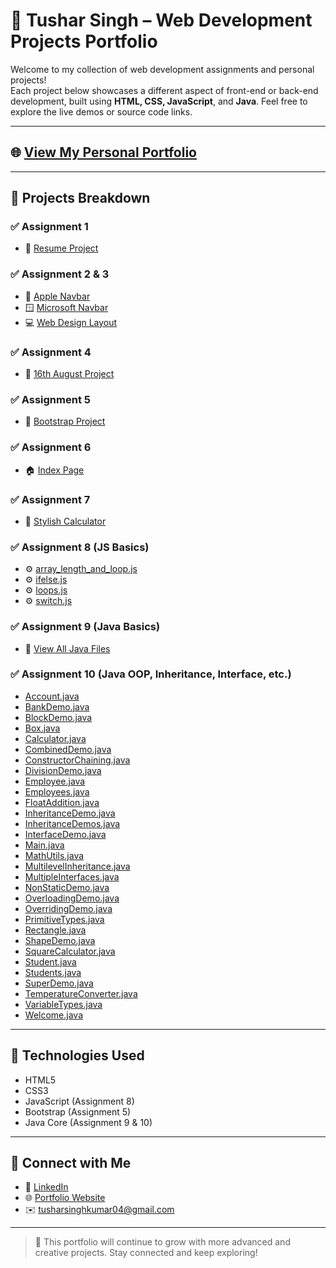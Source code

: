 # 🚀 Tushar Singh – Web Development Projects Portfolio

Welcome to my collection of web development assignments and personal projects!  
Each project below showcases a different aspect of front-end or back-end development, built using **HTML, CSS, JavaScript**, and **Java**. Feel free to explore the live demos or source code links.

---

## 🌐 [View My Personal Portfolio](https://tusharsinghoffical.github.io/Tusharsingh/Portfolio/index.html)

---

## 📁 Projects Breakdown

### ✅ Assignment 1
- 🔗 [Resume Project](https://mrtusharsingh.github.io/GTL-Assignment/Assisment%201/resume%20project.html)

### ✅ Assignment 2 & 3
- 🍎 [Apple Navbar](https://mrtusharsingh.github.io/GTL-Assignment/Assisment%201%2C2%2C3/Apple_Navbar/apple.html)  
- 🪟 [Microsoft Navbar](https://mrtusharsingh.github.io/GTL-Assignment/Assisment%201%2C2%2C3/Microsoft_Navbar/microsoft.html)  
- 💻 [Web Design Layout](https://mrtusharsingh.github.io/GTL-Assignment/Assisment%201%2C2%2C3/WebDesign/webdesign.html)

### ✅ Assignment 4
- 📅 [16th August Project](https://mrtusharsingh.github.io/GTL-Assignment/Assisment/16%20aug/index.html)

### ✅ Assignment 5
- 🧩 [Bootstrap Project](https://mrtusharsingh.github.io/GTL-Assignment/Assisment%205/bootstrap.html)

### ✅ Assignment 6
- 🏠 [Index Page](https://mrtusharsingh.github.io/GTL-Assignment/Assisment%206/index.html)

### ✅ Assignment 7
- 🧮 [Stylish Calculator](https://mrtusharsingh.github.io/GTL-Assignment/Assisment%207/calci.html)

### ✅ Assignment 8 (JS Basics)
- ⚙️ [array_length_and_loop.js](https://mrtusharsingh.github.io/GTL-Assignment/Assisment%208/basic%20javascript/array_length_and_loop.js)  
- ⚙️ [ifelse.js](https://mrtusharsingh.github.io/GTL-Assignment/Assisment%208/basic%20javascript/ifelse.js)  
- ⚙️ [loops.js](https://mrtusharsingh.github.io/GTL-Assignment/Assisment%208/basic%20javascript/loops.js)  
- ⚙️ [switch.js](https://mrtusharsingh.github.io/GTL-Assignment/Assisment%208/basic%20javascript/switch.js)

### ✅ Assignment 9 (Java Basics)
- 🔧 [View All Java Files](https://mrtusharsingh.github.io/GTL-Assignment/Assisment%209/)

### ✅ Assignment 10 (Java OOP, Inheritance, Interface, etc.)
  - [Account.java](https://mrtusharsingh.github.io/GTL-Assignment/assisment%2010/Account.java)  
  - [BankDemo.java](https://mrtusharsingh.github.io/GTL-Assignment/assisment%2010/BankDemo.java)  
  - [BlockDemo.java](https://mrtusharsingh.github.io/GTL-Assignment/assisment%2010/BlockDemo.java)  
  - [Box.java](https://mrtusharsingh.github.io/GTL-Assignment/assisment%2010/Box.java)  
  - [Calculator.java](https://mrtusharsingh.github.io/GTL-Assignment/assisment%2010/Calculator.java)  
  - [CombinedDemo.java](https://mrtusharsingh.github.io/GTL-Assignment/assisment%2010/CombinedDemo.java)  
  - [ConstructorChaining.java](https://mrtusharsingh.github.io/GTL-Assignment/assisment%2010/ConstructorChaining.java)  
  - [DivisionDemo.java](https://mrtusharsingh.github.io/GTL-Assignment/assisment%2010/DivisionDemo.java)  
  - [Employee.java](https://mrtusharsingh.github.io/GTL-Assignment/assisment%2010/Employee.java)  
  - [Employees.java](https://mrtusharsingh.github.io/GTL-Assignment/assisment%2010/Employees.java)  
  - [FloatAddition.java](https://mrtusharsingh.github.io/GTL-Assignment/assisment%2010/FloatAddition.java)  
  - [InheritanceDemo.java](https://mrtusharsingh.github.io/GTL-Assignment/assisment%2010/InheritanceDemo.java)  
  - [InheritanceDemos.java](https://mrtusharsingh.github.io/GTL-Assignment/assisment%2010/InheritanceDemos.java)  
  - [InterfaceDemo.java](https://mrtusharsingh.github.io/GTL-Assignment/assisment%2010/InterfaceDemo.java)  
  - [Main.java](https://mrtusharsingh.github.io/GTL-Assignment/assisment%2010/Main.java)  
  - [MathUtils.java](https://mrtusharsingh.github.io/GTL-Assignment/assisment%2010/MathUtils.java)  
  - [MultilevelInheritance.java](https://mrtusharsingh.github.io/GTL-Assignment/assisment%2010/MultilevelInheritance.java)  
  - [MultipleInterfaces.java](https://mrtusharsingh.github.io/GTL-Assignment/assisment%2010/MultipleInterfaces.java)  
  - [NonStaticDemo.java](https://mrtusharsingh.github.io/GTL-Assignment/assisment%2010/NonStaticDemo.java)  
  - [OverloadingDemo.java](https://mrtusharsingh.github.io/GTL-Assignment/assisment%2010/OverloadingDemo.java)  
  - [OverridingDemo.java](https://mrtusharsingh.github.io/GTL-Assignment/assisment%2010/OverridingDemo.java)  
  - [PrimitiveTypes.java](https://mrtusharsingh.github.io/GTL-Assignment/assisment%2010/PrimitiveTypes.java)  
  - [Rectangle.java](https://mrtusharsingh.github.io/GTL-Assignment/assisment%2010/Rectangle.java)  
  - [ShapeDemo.java](https://mrtusharsingh.github.io/GTL-Assignment/assisment%2010/ShapeDemo.java)  
  - [SquareCalculator.java](https://mrtusharsingh.github.io/GTL-Assignment/assisment%2010/SquareCalculator.java)  
  - [Student.java](https://mrtusharsingh.github.io/GTL-Assignment/assisment%2010/Student.java)  
  - [Students.java](https://mrtusharsingh.github.io/GTL-Assignment/assisment%2010/Students.java)  
  - [SuperDemo.java](https://mrtusharsingh.github.io/GTL-Assignment/assisment%2010/SuperDemo.java)  
  - [TemperatureConverter.java](https://mrtusharsingh.github.io/GTL-Assignment/assisment%2010/TemperatureConverter.java)  
  - [VariableTypes.java](https://mrtusharsingh.github.io/GTL-Assignment/assisment%2010/VariableTypes.java)  
  - [Welcome.java](https://mrtusharsingh.github.io/GTL-Assignment/assisment%2010/Welcome.java)


---

## 📌 Technologies Used
- HTML5  
- CSS3  
- JavaScript (Assignment 8)  
- Bootstrap (Assignment 5)  
- Java Core (Assignment 9 & 10)

---

## 📧 Connect with Me

- 🔗 [LinkedIn](https://www.linkedin.com/in/tusharsingh2011/)  
- 🌐 [Portfolio Website](https://tusharsinghoffical.github.io/Tusharsingh/Portfolio/index.html)  
- ✉️ tusharsinghkumar04@gmail.com  

---

> 🚧 This portfolio will continue to grow with more advanced and creative projects. Stay connected and keep exploring!
